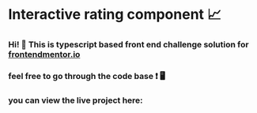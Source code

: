 # Interactive rating component :chart_with_upwards_trend:
### Hi! 👋 This is typescript based front end challenge solution for [frontendmentor.io](https://www.frontendmentor.io/)

### feel free to go through the code base :exclamation: :desktop_computer:
### you can view the live project here:
